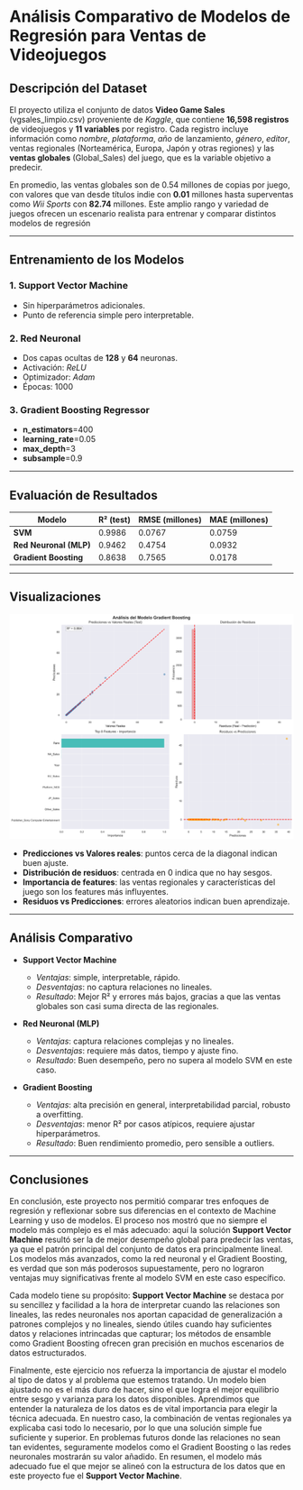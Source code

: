 # Análisis Comparativo de Modelos de Regresión para Ventas de Videojuegos

## Descripción del Dataset

El proyecto utiliza el conjunto de datos **Video Game Sales** (vgsales_limpio.csv) proveniente de *Kaggle*, que contiene **16,598 registros** de videojuegos y **11 variables** por registro. Cada registro incluye información como *nombre*, *plataforma*, *año* de lanzamiento, *género*, *editor*, ventas regionales (Norteamérica, Europa, Japón y otras regiones) y las **ventas globales** (Global_Sales) del juego, que es la variable objetivo a predecir.  

En promedio, las ventas globales son de 0.54 millones de copias por juego, con valores que van desde títulos indie con **0.01** millones hasta superventas como *Wii Sports* con **82.74** millones. Este amplio rango y variedad de juegos ofrecen un escenario realista para entrenar y comparar distintos modelos de regresión

---

## Entrenamiento de los Modelos

### 1. Support Vector Machine
- Sin hiperparámetros adicionales.
- Punto de referencia simple pero interpretable.

### 2. Red Neuronal
- Dos capas ocultas de **128** y **64** neuronas.
- Activación: *ReLU*
- Optimizador: *Adam*
- Épocas: 1000

### 3. Gradient Boosting Regressor

- **n_estimators**=400
- **learning_rate**=0.05
- **max_depth**=3
- **subsample**=0.9

---

## Evaluación de Resultados

| Modelo                  | R² (test) | RMSE (millones) | MAE (millones) |
|-------------------------|-----------|-----------------|----------------|
| **SVM**    | 0.9986    | 0.0767           | 0.0759          |
| **Red Neuronal (MLP)**  | 0.9462    | 0.4754           | 0.0932          |
| **Gradient Boosting**   | 0.8638    | 0.7565           | 0.0178          |

---

## Visualizaciones

![Análisis Gradient Boosting](src/model3_extra/reports/gboost_analysis.png)

- **Predicciones vs Valores reales**: puntos cerca de la diagonal indican buen ajuste.
- **Distribución de residuos**: centrada en 0 indica que no hay sesgos.
- **Importancia de features**: las ventas regionales y características del juego son los features más influyentes.
- **Residuos vs Predicciones**: errores aleatorios indican buen aprendizaje.

---

## Análisis Comparativo

- **Support Vector Machine**  
  - *Ventajas*: simple, interpretable, rápido.  
  - *Desventajas*: no captura relaciones no lineales.  
  - *Resultado*: Mejor R² y errores más bajos, gracias a que las ventas globales son casi suma directa de las regionales.

- **Red Neuronal (MLP)**  
  - *Ventajas*: captura relaciones complejas y no lineales.  
  - *Desventajas*: requiere más datos, tiempo y ajuste fino.  
  - *Resultado*: Buen desempeño, pero no supera al modelo SVM en este caso.

- **Gradient Boosting**  
  - *Ventajas*: alta precisión en general, interpretabilidad parcial, robusto a overfitting.  
  - *Desventajas*: menor R² por casos atípicos, requiere ajustar hiperparámetros.  
  - *Resultado*: Buen rendimiento promedio, pero sensible a outliers.

---

## Conclusiones

En conclusión, este proyecto nos permitió comparar tres enfoques de regresión y reflexionar sobre sus diferencias en el contexto de Machine Learning y uso de modelos. El proceso nos mostró que no siempre el modelo más complejo es el más adecuado: aquí la solución **Support Vector Machine** resultó ser la de mejor desempeño global para predecir las ventas, ya que el patrón principal del conjunto de datos era principalmente lineal. Los modelos más avanzados, como la red neuronal y el Gradient Boosting, es verdad que son más poderosos supuestamente, pero no lograron ventajas muy significativas frente al modelo SVM en este caso específico.

Cada modelo tiene su propósito: **Support Vector Machine** se destaca por su sencillez y facilidad a la hora de interpretar cuando las relaciones son lineales, las redes neuronales nos aportan capacidad de generalización a patrones complejos y no lineales, siendo útiles cuando hay suficientes datos y relaciones intrincadas que capturar; los métodos de ensamble como Gradient Boosting ofrecen gran precisión en muchos escenarios de datos estructurados.

Finalmente, este ejercicio nos refuerza la importancia de ajustar el modelo al tipo de datos y al problema que estemos tratando. Un modelo bien ajustado no es el más duro de hacer, sino el que logra el mejor equilibrio entre sesgo y varianza para los datos disponibles. Aprendimos que entender la naturaleza de los datos es de vital importancia para elegir la técnica adecuada. En nuestro caso, la combinación de ventas regionales ya explicaba casi todo lo necesario, por lo que una solución simple fue suficiente y superior. En problemas futuros donde las relaciones no sean tan evidentes, seguramente modelos como el Gradient Boosting o las redes neuronales mostrarán su valor añadido. En resumen, el modelo más adecuado fue el que mejor se alineó con la estructura de los datos que en este proyecto fue el **Support Vector Machine**.
